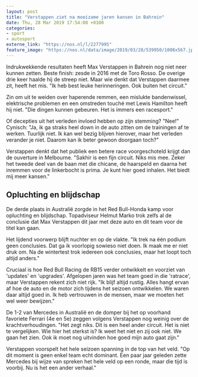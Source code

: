```yaml
---
layout: post
title: "Verstappen ziet na moeizame jaren kansen in Bahrein"
date: Thu, 28 Mar 2019 17:54:08 +0100
categories: 
- sport 
- autosport 
externe_link: "https://nos.nl/l/2277995"
feature_image: "https://nos.nl/data/image/2019/03/28/539950/1008x567.jpg"
---
```


<p>Indrukwekkende resultaten heeft Max Verstappen in Bahrein nog niet neer kunnen zetten. Beste finish: zesde in 2016 met de Toro Rosso. De overige drie keer haalde hij de streep niet. Maar wie denkt dat Verstappen daarmee zit, heeft het mis. "Ik heb best leuke herinneringen. Ook buiten het circuit."</p>
<p>Zin om uit te weiden over haperende remmen, een mislukte bandenwissel, elektrische problemen en een omstreden touché met Lewis Hamilton heeft hij niet. "Die dingen kunnen gebeuren. Het is immers een racesport."</p>
<p>Of decepties uit het verleden invloed hebben op zijn stemming? "Nee!" Cynisch: "Ja, ik ga straks heel down in de auto zitten om de trainingen af te werken. Tuurlijk niet. Ik kan wel bezig blijven hierover, maar het verleden verander je niet. Daarom kan ik beter gewoon doorgaan toch?"</p>
<p>Verstappen denkt dat het publiek een betere race voorgeschoteld krijgt dan de ouverture in Melbourne. "Sakhir is een fijn circuit. Niks mis mee. Zeker het tweede deel van de baan met die chicane, de haarspeld en daarna het inremmen voor de linkerbocht is prima. Je kunt hier goed inhalen. Het biedt mij meer kansen."</p>
<h2>Opluchting en blijdschap</h2>
<p>De derde plaats in Australië zorgde in het Red Bull-Honda kamp voor opluchting en blijdschap. Topadviseur Helmut Marko trok zelfs al de conclusie dat Max Verstappen dit jaar met deze auto en dit team voor de titel kan gaan.</p>
<p>Het lijdend voorwerp blijft nuchter en op de vlakte. "Ik trek na één podium geen conclusies. Dat ga ik voorlopig sowieso niet doen. Ik maak me er niet druk om. Na de wintertest trok iedereen ook conclusies, maar het loopt toch altijd anders."</p>
<p>Cruciaal is hoe Red Bull Racing de RB15 verder ontwikkelt en voorziet van 'updates' en 'upgrades'. Afgelopen jaren was het team goed in die 'ratrace', maar Verstappen rekent zich niet rijk. "Ik blijf altijd rustig. Alles hangt ervan af hoe de auto en de motor zich tijdens het seizoen ontwikkelen. We waren daar altijd goed in. Ik heb vertrouwen in de mensen, maar we moeten het wel weer bewijzen."</p>
<p>De 1-2 van Mercedes in Australië en de domper bij het op voorhand favoriete Ferrari (4e en 5e) zeggen volgens Verstappen nog weinig over de krachtverhoudingen. "Het zegt niks. Dit is een heel ander circuit. Het is niet te vergelijken. Wie hier het sterkst is? Ik weet het niet en zij ook niet. We gaan het zien. Ook ik moet nog uitvinden hoe goed mijn auto gaat zijn."</p>
<p>Verstappen voorspelt het hele seizoen spanning in de top van het veld. "Op dit moment is geen enkel team echt dominant. Een paar jaar geleden zette Mercedes bij wijze van spreken het hele veld op een ronde, maar die tijd is voorbij. Nu is het een ander verhaal."</p>
